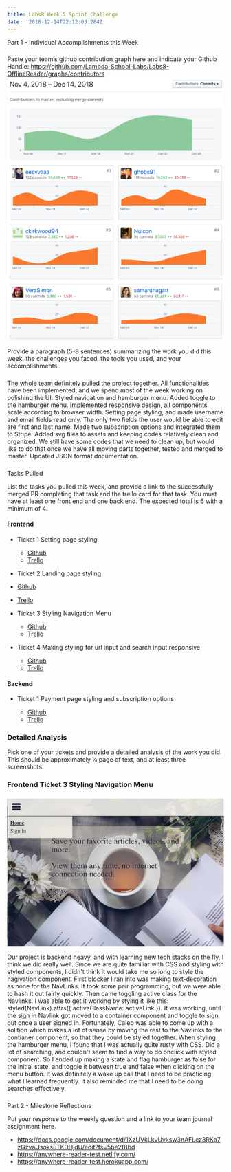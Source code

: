 ```yaml
---
title: Labs8 Week 5 Sprint Challenge
date: '2018-12-14T22:12:03.284Z'
---
```


Part 1 - Individual Accomplishments this Week

###

Paste your team’s github contribution graph here and indicate your Github Handle:
https://github.com/Lambda-School-Labs/Labs8-OfflineReader/graphs/contributors
![Contribution Graph](contribution.png)

Provide a paragraph (5-8 sentences) summarizing the work you did this week, the challenges you faced, the tools you used, and your accomplishments

###

The whole team definitely pulled the project together. All functionalities have been implemented, and we spend most of the week working on polishing the UI.
Styled navigation and hamburger menu. Added toggle to the hamburger menu.
Implemented responsive design, all components scale according to browser width.
Setting page styling, and made username and email fields read only. The only two fields the user would be able to edit are first and last name.
Made two subscription options and integrated them to Stripe.
Added svg files to assets and keeping codes relatively clean and organized.
We still have some codes that we need to clean up, but would like to do that once we have all moving parts together, tested and merged to master.
Updated JSON format documentation.

###

Tasks Pulled

List the tasks you pulled this week, and provide a link to the successfully merged PR completing that task and the trello card for that task. You must have at least one front end and one back end. The expected total is 6 with a minimum of 4.

#### Frontend

- Ticket 1 Setting page styling

  - [Github](https://github.com/Lambda-School-Labs/Labs8-OfflineReader/pull/161)
  - [Trello](https://trello.com/c/kP3yobPg)

- Ticket 2 Landing page styling

- [Github](https://github.com/Lambda-School-Labs/Labs8-OfflineReader/pull/148)
- [Trello](https://trello.com/c/qaAOuYrS)

- Ticket 3 Styling Navigation Menu

  - [Github](https://github.com/Lambda-School-Labs/Labs8-OfflineReader/pull/172)
  - [Trello](https://trello.com/c/NlBWwSra)

- Ticket 4 Making styling for url input and search input responsive

  - [Github](https://github.com/Lambda-School-Labs/Labs8-OfflineReader/pull/182)
  - [Trello](https://trello.com/c/9KIU6sCi)

#### Backend

- Ticket 1 Payment page styling and subscription options

  - [Github](https://github.com/Lambda-School-Labs/Labs8-OfflineReader/pull/163)
  - [Trello](https://trello.com/c/3akWCyzQ)

### Detailed Analysis

Pick one of your tickets and provide a detailed analysis of the work you did. This should be approximately ¼ page of text, and at least three screenshots.

### Frontend Ticket 3 Styling Navigation Menu

###

![Navigation](Navigation.png)

Our project is backend heavy, and with learning new tech stacks on the fly, I think we did really well.
Since we are quite familiar with CSS and styling with styled components, I didn't think it would take me so long to style the nagivation component.
First blocker I ran into was making text-decoration as none for the NavLinks. It took some pair programming, but we were able to hash it out fairly quickly.
Then came toggling active class for the Navlinks. I was able to get it working by stying it like this: styled(NavLink).attrs({ activeClassName: activeLink }).
It was working, until the sign in Navlink got moved to a container component and toggle to sign out once a user signed in.
Fortunately, Caleb was able to come up with a solition which makes a lot of sense by moving the rest to the Navlinks to the contianer component, so that they could be styled together.
When styling the hamburger menu, I found that I was actually quite rusty with CSS. Did a lot of searching, and couldn't seem to find a way to do onclick with styled component.
So I ended up making a state and flag hamburger as false for the initial state, and toggle it between true and false when clicking on the menu button.
It was definitely a wake up call that I need to be practicing what I learned frequently. It also reminded me that I need to be doing searches effectively.

###

Part 2 - Milestone Reflections

Put your response to the weekly question and a link to your team journal assignment here.

- https://docs.google.com/document/d/1XzUVkLkvUvksw3nAFLcz3RKa7zGzvaUsoksuTKDHjdU/edit?ts=5be2f8bd
- https://anywhere-reader-test.netlify.com/
- https://anywhere-reader-test.herokuapp.com/

###
